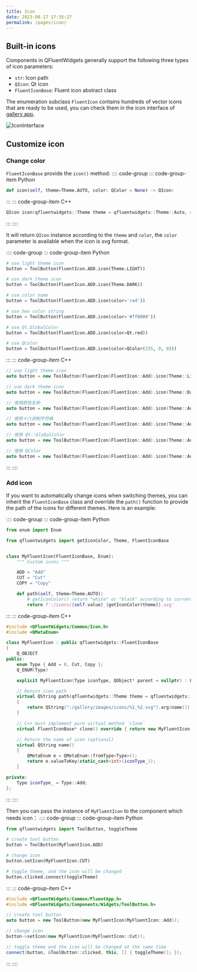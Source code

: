 ```yaml
---
title: Icon
date: 2023-08-17 17:35:27
permalink: /pages/icon/
---
```


## Built-in icons
Components in QFluentWidgets generally support the following three types of icon parameters:
* `str`: Icon path
* `QIcon`: Qt icon
* `FluentIconBase`: Fluent icon abstract class

The enumeration subclass `FluentIcon` contains hundreds of vector icons that are ready to be used, you can check them in the icon interface of [gallery app](https://github.com/zhiyiYo/PyQt-Fluent-Widgets/releases/download/v1.1.6/PyQt-Fluent-Widgets-Gallery_v1.1.6_lite_windows_x64.zip).

![IconInterface](/img/designer/IconInterface.jpg)

## Customize icon

### Change color
`FluentIconBase` provide the `icon()` method:
:::: code-group
::: code-group-item Python
```python
def icon(self, theme=Theme.AUTO, color: QColor = None) -> QIcon:
```
:::
::: code-group-item C++
```cpp
QIcon icon(qfluentwidgets::Theme theme = qfluentwidgets::Theme::Auto, const QColor& color = QColor());
```
:::
::::

It will return `QIcon` instance according to the `theme` and `color`, the `color` parameter is available when the icon is svg format.

:::: code-group
::: code-group-item Python
```python
# use light theme icon
button = ToolButton(FluentIcon.ADD.icon(Theme.LIGHT))

# use dark theme icon
button = ToolButton(FluentIcon.ADD.icon(Theme.DARK))

# use color name
button = ToolButton(FluentIcon.ADD.icon(color='red'))

# use hex color string
button = ToolButton(FluentIcon.ADD.icon(color='#ff0000'))

# use Qt.GlobalColor
button = ToolButton(FluentIcon.ADD.icon(color=Qt.red))

# use QColor
button = ToolButton(FluentIcon.ADD.icon(color=QColor(255, 0, 0)))
```
:::
::: code-group-item C++
```cpp
// use light theme icon
auto button = new ToolButton(FluentIcon(FluentIcon::Add).icon(Theme::Light))

// use dark theme icon
auto button = new ToolButton(FluentIcon(FluentIcon::Add).icon(Theme::Dark))

// 使用颜色名称
auto button = new ToolButton(FluentIcon(FluentIcon::Add).icon(Theme::Auto, "red"))

// 使用十六进制字符串
auto button = new ToolButton(FluentIcon(FluentIcon::Add).icon(Theme::Auto, "#ff0000"))

// 使用 Qt::GlobalColor
auto button = new ToolButton(FluentIcon(FluentIcon::Add).icon(Theme::Auto, Qt::red))

// 使用 QColor
auto button = new ToolButton(FluentIcon(FluentIcon::Add).icon(Theme::Auto, QColor(255, 0, 0)))
```
:::
::::

### Add icon
If you want to automatically change icons when switching themes, you can inherit the `FluentIconBase` class and override the `path()` function to provide the path of the icons for different themes. Here is an example:

:::: code-group
::: code-group-item Python
```python
from enum import Enum

from qfluentwidgets import getIconColor, Theme, FluentIconBase


class MyFluentIcon(FluentIconBase, Enum):
    """ Custom icons """

    ADD = "Add"
    CUT = "Cut"
    COPY = "Copy"

    def path(self, theme=Theme.AUTO):
        # getIconColor() return "white" or "black" according to current theme
        return f':/icons/{self.value}_{getIconColor(theme)}.svg'
```
:::
::: code-group-item C++
```cpp
#include <QFluentWidgets/Common/Icon.h>
#include <QMetaEnum>

class MyFluentIcon : public qfluentwidgets::FluentIconBase
{
    Q_OBJECT
public:
    enum Type { Add = 0, Cut, Copy };
    Q_ENUM(Type)

    explicit MyFluentIcon(Type iconType, QObject* parent = nullptr) : FluentIconBase(parent), iconType_(iconType) {}

    // Return icon path
    virtual QString path(qfluentwidgets::Theme theme = qfluentwidgets::Theme::Auto) override
    {
        return QString(":/gallery/images/icons/%1_%2.svg").arg(name()).arg(qfluentwidgets::getIconColor(theme));
    }

    // C++ must implement pure virtual method `clone`
    virtual FluentIconBase* clone() override { return new MyFluentIcon(iconType_, parent()); }

    // Return the name of icon (optional)
    virtual QString name()
    {
        QMetaEnum e = QMetaEnum::fromType<Type>();
        return e.valueToKey(static_cast<int>(iconType_));
    }

private:
    Type iconType_ = Type::Add;
};
```
:::
::::

Then you can pass the instance of `MyFluentIcon` to the component which needs icon：
:::: code-group
::: code-group-item Python
```python
from qfluentwidgets import ToolButton, toggleTheme

# create tool button
button = ToolButton(MyFluentIcon.ADD)

# change icon
button.setIcon(MyFluentIcon.CUT)

# toggle theme, and the icon will be changed
button.clicked.connect(toggleTheme)
```
:::
::: code-group-item C++
```cpp
#include <QFluentWidgets/Common/FluentApp.h>
#include <QFluentWidgets/Components/Widgets/ToolButton.h>

// create tool button
auto button = new ToolButton(new MyFluentIcon(MyFluentIcon::Add));

// change icon
button->setIcon(new MyFluentIcon(MyFluentIcon::Cut));

// toggle theme and the icon will be changed at the same time
connect(button, &ToolButton::clicked, this, [] { toggleTheme(); });
```
:::
::::